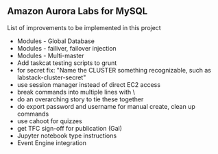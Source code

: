 ## Amazon Aurora Labs for MySQL

List of improvements to be implemented in this project
* Modules - Global Database
* Modules - failiver, failover injection
* Modules - Multi-master
* Add taskcat testing scripts to grunt
* for secret fix: "Name the CLUSTER something recognizable, such as labstack-cluster-secret"
* use session manager instead of direct EC2 access
* break commands into multiple lines with \
* do an overarching story to tie these together
* do export password and username for manual create, clean up commands
* use cahoot for quizzes
* get TFC sign-off for publication (Gal)
* Jupyter notebook type instructions
* Event Engine integration
